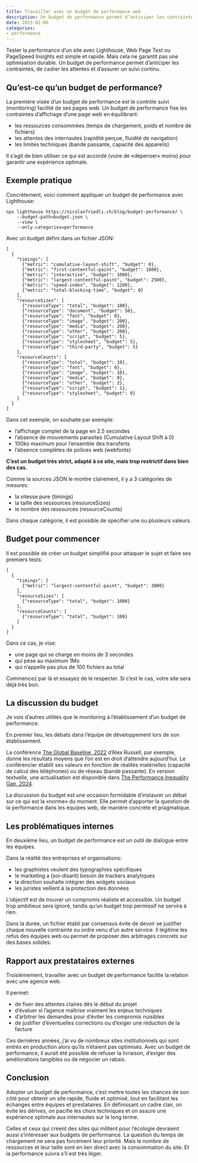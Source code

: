 ```yaml
---
title: Travailler avec un budget de performance web
description: Un budget de performance permet d’anticiper les contraintes, de cadrer les attentes et d’assurer un suivi continu. Adopter un budget de performance, c’est mettre toutes les chances de son côté pour obtenir un site rapide, fluide et optimisé, tout en facilitant les échanges entre équipes et prestataires.
date: 2025-02-06
categories:
- performance
---
```


Tester la performance d’un site avec Lighthouse, Web Page Test ou PageSpeed Insights est simple et rapide.
Mais cela ne garantit pas une optimisation durable.
Un budget de performance permet d’anticiper les contraintes, de cadrer les attentes et d’assurer un suivi continu.

## Qu’est-ce qu’un budget de performance?

La première visée d’un budget de performance est le contrôle suivi (monitoring) facilité de ses pages web.
Un budget de performance fixe les contraintes d’affichage d’une page web en équilibrant:

- les ressources consommées (temps de chargement, poids et nombre de fichiers)
- les attentes des internautes (rapidité perçue, fluidité de navigation)
- les limites techniques (bande passante, capacité des appareils)

Il s’agit de bien utiliser ce qui est accordé (voire de «dépenser» moins) pour garantir une expérience optimale.

## Exemple pratique

Concrètement, voici comment appliquer un budget de performance avec Lighthouse:

```
npx lighthouse https://nicolasfriedli.ch/blog/budget-performance/ \
    --budget-path=budget.json \
    --view \
    --only-categories=performance
```

Avec un budget défini dans un fichier JSON:

```
[
  {
    "timings": [
      {"metric": "cumulative-layout-shift", "budget": 0},
      {"metric": "first-contentful-paint", "budget": 1800},
      {"metric": "interactive", "budget": 1000},
      {"metric": "largest-contentful-paint", "budget": 2500},
      {"metric": "speed-index", "budget": 1200},
      {"metric": "total-blocking-time", "budget": 0}
    ],
    "resourceSizes": [
      {"resourceType": "total", "budget": 100},
      {"resourceType": "document", "budget": 50},
      {"resourceType": "font", "budget": 0},
      {"resourceType": "image", "budget": 200},
      {"resourceType": "media", "budget": 200},
      {"resourceType": "other", "budget": 200},
      {"resourceType": "script", "budget": 5},
      {"resourceType": "stylesheet", "budget": 5},
      {"resourceType": "third-party", "budget": 5}
    ],
    "resourceCounts": [
      {"resourceType": "total", "budget": 10},
      {"resourceType": "font", "budget": 0},
      {"resourceType": "image", "budget": 10},
      {"resourceType": "media", "budget": 0},
      {"resourceType": "other", "budget": 2},
      {"resourceType": "script", "budget": 1},
      {"resourceType": "stylesheet", "budget": 0}
    ]
  }
]
```

Dans cet exemple, on souhaite par exemple:

- l’affichage complet de la page en 2.5 secondes
- l’absence de mouvements parasites (Cumulative Layout Shift à 0)
- 100ko maximum pour l’ensemble des transferts
- l’absence complètes de polices web (webfonts)

**C’est un budget très strict, adapté à ce site, mais trop restrictif dans bien des cas.**

Comme la sources JSON le montre clairement, il y a 3 catégories de mesures:

- la vitesse pure (timings)
- la taille des ressources (resourceSizes)
- le nombre des ressources (resourceCounts)

Dans chaque catégorie, il est possible de spécifier une ou plusieurs valeurs.

## Budget pour commencer

Il est possible de créer un budget simplifié pour attaquer le sujet et faire ses premiers tests:


```
[
  {
    "timings": [
      {"metric": "largest-contentful-paint", "budget": 3000}
    ],
    "resourceSizes": [
      {"resourceType": "total", "budget": 1000}
    ],
    "resourceCounts": [
      {"resourceType": "total", "budget": 100}
    ]
  }
]
```

Dans ce cas, je vise:

- une page qui se charge en moins de 3 secondes
- qui pèse au maximum 1Mo
- qui n’appelle pas plus de 100 fichiers au total

Commencez par là et essayez de le respecter.
Si c’est le cas, votre site sera déjà très bon.

## La discussion du budget

Je vois d’autres utilités que le monitoring à l’établissement d’un budget de performance.

En premier lieu, les débats dans l’équipe de développement lors de son établissement.

La conférence [The Global Baseline, 2022](https://www.youtube.com/watch?v=BmiVevOUvho) d’Alex Russell, par exemple, donne les résultats moyens que l’on est en droit d’attendre aujourd’hui.
Le conférencier établit ses valeurs en fonction de réalités matérielles (capacité de calcul des téléphones) ou de réseau (bande passante).
En version textuelle, une actualisation est disponible dans [The Performance Inequality Gap, 2024](https://infrequently.org/2024/01/performance-inequality-gap-2024/).

La discussion du budget est une occasion formidable d’instaurer un débat sur ce qui est la «norme» du moment.
Elle permet d’apporter la question de la performance dans les équipes web, de manière concrète et pragmatique.

## Les problématiques internes

En deuxième lieu, un budget de performance est  un outil de dialogue entre les équipes.

Dans la réalité des entreprises et organisations:

- les graphistes veulent des typographies spécifiques
- le marketing a (soi-disant) besoin de trackers analytiques
- la direction souhaite intégrer des widgets sociaux
- les juristes veillent à la protection des données

L’objectif est de trouver un compromis réaliste et accessible.
Un budget trop ambitieux sera ignoré, tandis qu’un budget trop permissif ne servira à rien.

Dans la durée, un fichier établi par consensus évite de devoir se justifier chaque nouvelle contrainte ou ordre venu d’un autre service.
Il légitime les refus des équipes web ou permet de proposer des arbitrages concrets sur des bases solides.

## Rapport aux prestataires externes

Troisièmement, travailler avec un budget de performance facilite la relation avec une agence web. 

Il permet:

- de fixer des attentes claires dès le début du projet
- d’évaluer si l’agence maîtrise vraiment les enjeux techniques
- d’arbitrer les demandes pour d’éviter les compromis nuisibles
- de justifier d’éventuelles corrections ou d’exiger une réduction de la facture

Ces dernières années, j’ai vu de nombreux sites institutionnels qui sont entrés en production alors qu’ils n’étaient pas optimisés.
Avec un budget de performance, il aurait été possible de refuser la livraison, d’exiger des améliorations tangibles ou de négocier un rabais.

## Conclusion

Adopter un budget de performance, c’est mettre toutes les chances de son côté pour obtenir un site rapide, fluide et optimisé, tout en facilitant les échanges entre équipes et prestataires.
En définissant un cadre clair, on évite les dérives, on pacifie les choix techniques et on assure une expérience optimale aux internautes sur le long terme.

Celles et ceux qui créent des sites qui militent pour l’écologie devraient aussi s’intéresser aux budgets de performance.
La question du temps de chargement ne sera pas forcément leur priorité.
Mais le nombre de ressources et leur taille sont en lien direct avec la consommation du site.
Et la performance suivra s’il est très léger.
